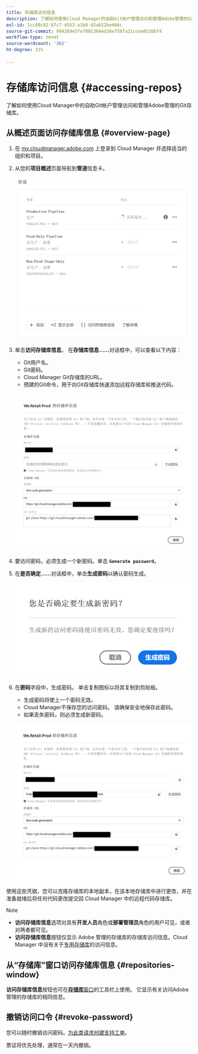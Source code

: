 ```yaml
---
title: 存储库访问信息
description: 了解如何使用Cloud Manager的自助Git帐户管理访问和管理Adobe管理的Git存储库。
exl-id: 1cc88c82-67c7-4553-a1b8-d2ab22be466c
source-git-commit: 984269e5fe70913644d26e759fa21ccea0536bf4
workflow-type: tm+mt
source-wordcount: '361'
ht-degree: 31%

---
```


# 存储库访问信息 {#accessing-repos}

了解如何使用Cloud Manager中的自助Git帐户管理访问和管理Adobe管理的Git存储库。

## 从概述页面访问存储库信息 {#overview-page}

1. 在 [my.cloudmanager.adobe.com](https://my.cloudmanager.adobe.com/) 上登录到 Cloud Manager 并选择适当的组织和项目。

1. 从您的&#x200B;**项目概述**&#x200B;页面导航到&#x200B;**管道**&#x200B;信息卡。

   ![访问“环境”信息卡上的“存储库信息”按钮](assets/pipelines-card.png)

1. 单击&#x200B;**访问存储库信息**。 在&#x200B;**存储库信息……**&#x200B;对话框中，可以查看以下内容：

   * Git用户名。
   * Git密码。
   * Cloud Manager Git存储库的URL。
   * 预建的Git命令，用于向Git存储库快速添加远程存储库和推送代码。

   ![存储库信息窗口](assets/access-repo-info.png)

1. 要访问密码，必须生成一个新密码。单击 **`Generate password`**。

1. 在&#x200B;**是否确定……**&#x200B;对话框中，单击&#x200B;**生成密码**&#x200B;以确认密码生成。

   ![确认密码生成](assets/confirm-password-generation.png)

1. 在&#x200B;**密码**&#x200B;字段中，生成密码。 单击复制图标以将其复制到剪贴板。

   * 生成密码将使上一个密码无效。
   * Cloud Manager不保存您的访问密码。 请确保安全地保存此密码。
   * 如果丢失密码，则必须生成新密码。

   ![生成的密码示例](assets/generated-password.png)

使用这些凭据，您可以克隆存储库的本地副本，在该本地存储库中进行更改，并在准备就绪后将任何代码更改提交回 Cloud Manager 中的远程代码存储库。

>[!NOTE]
>
>* **访问存储库信息**&#x200B;选项对具有&#x200B;**开发人员**&#x200B;角色或&#x200B;**部署管理员**&#x200B;角色的用户可见，或者对两者都可见。
>* **访问存储库信息**&#x200B;按钮仅显示 Adobe 管理的存储库的存储库访问信息。Cloud Manager 中没有关于[专用存储库](private-repositories.md)的访问信息。

## 从“存储库”窗口访问存储库信息 {#repositories-window}

**访问存储库信息**&#x200B;按钮也可在&#x200B;[**存储库**&#x200B;窗口](managing-repositories.md)的工具栏上使用。 它显示有关访问Adobe管理的存储库的相同信息。

## 撤销访问口令 {#revoke-password}

您可以随时撤销访问密码。[为此类请求创建支持工单](https://experienceleague.adobe.com/?support-solution=Experience+Manager&amp;support-tab=home#support)。

票证将优先处理，通常在一天内撤销。

